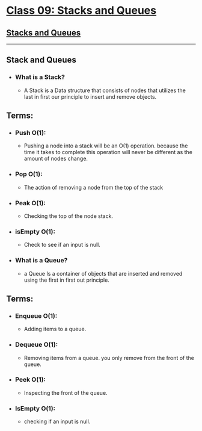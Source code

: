 # [Class 09: Stacks and Queues](/README.md)

## [Stacks and Queues](https://codefellows.github.io/common_curriculum/data_structures_and_algorithms/Code_401/class-10/resources/stacks_and_queues.html)

<hr>

## Stack and Queues 

- ### What is a Stack?
  - A Stack is a Data structure that consists of nodes that utilizes the last in first our principle to insert and remove objects. 

## Terms:
- ### Push O(1): 
    - Pushing a node into a stack will be an O(1) operation. because the time it takes to complete this operation will never be different as the amount of nodes change.
- ### Pop O(1):
  - The action of removing a node from the top of the stack
-  ### Peak O(1):
   -  Checking the top of the node stack.
-  ### isEmpty O(1):
   -  Check to see if an input is null.

- ### What is a Queue?
    -  a Queue Is a container of objects that are inserted and removed using the first in first out principle.

## Terms:
- ### Enqueue O(1):
  - Adding items to a queue.
- ### Dequeue O(1):
  - Removing items from a queue. you only remove from the front of the queue.
- ### Peek O(1):
  - Inspecting the front of the queue.
- ### IsEmpty O(1):
  - checking if an input is null.



  